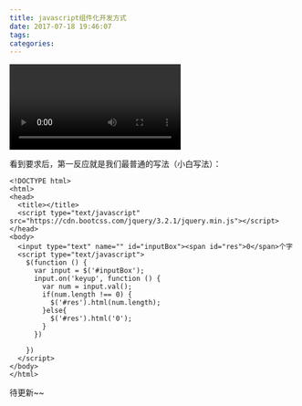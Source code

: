 ```yaml
---
title: javascript组件化开发方式
date: 2017-07-18 19:46:07
tags:
categories:
---
```

![](https://github.com/xixizhangfe/markdownImages/blob/master/1.mp4?raw=true)

看到要求后，第一反应就是我们最普通的写法（小白写法）：

	<!DOCTYPE html>
    <html>
    <head>
      <title></title>
      <script type="text/javascript" src="https://cdn.bootcss.com/jquery/3.2.1/jquery.min.js"></script>
    </head>
    <body>
      <input type="text" name="" id="inputBox"><span id="res">0</span>个字
      <script type="text/javascript">
        $(function () {
          var input = $('#inputBox');
          input.on('keyup', function () {
            var num = input.val();
            if(num.length !== 0) {
              $('#res').html(num.length);
            }else{
              $('#res').html('0');
            }
          })
          
        })
      </script>
    </body>
    </html>
    
待更新~~